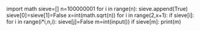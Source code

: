 import math
sieve=[]
n=100000001
for i in range(n):
    sieve.append(True)
    sieve[0]=sieve[1]=False
x=int(math.sqrt(n))
for i in range(2,x+1):
    if sieve[i]:
        for i in range(i*i,n,i):
            sieve[j]=False
m=int(input())
if sieve[m]:
    print(m)
